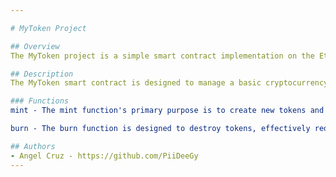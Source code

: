 ```yaml
---

# MyToken Project

## Overview
The MyToken project is a simple smart contract implementation on the Ethereum blockchain. This project demonstrates the basic functionality of a token contract, including minting and burning tokens.

## Description
The MyToken smart contract is designed to manage a basic cryptocurrency token named "META" with the abbreviation "MTA". This contract allows for the creation of new tokens (minting) and the destruction of existing tokens (burning). The total supply of tokens and individual balances are tracked using public variables and mappings.

### Functions 
mint - The mint function's primary purpose is to create new tokens and add them to the total supply. When this function is called, it takes two parameters: _address, which is the recipient address, and _value, which is the amount of tokens to be minted. The function first increases the totalSupply by the value specified in _value. This action reflects the creation of new tokens and updates the total number of tokens in existence. Subsequently, the balance of the specified address (_address) is increased by the same _value, thereby crediting the newly minted tokens to the recipient's account.

burn - The burn function is designed to destroy tokens, effectively reducing the total supply of tokens. This function accepts two parameters: _address, which is the address from which tokens will be burned, and _value, which is the number of tokens to be burned. The function first checks if the balance of the specified address (_address) is greater than or equal to _value. This ensures that an address cannot burn more tokens than it currently possesses. If the balance check is satisfied, the totalSupply is decreased by _value, reflecting the reduction in the total number of tokens. Additionally, the balance of the specified address is decreased by the same _value, removing the tokens from the account.

## Authors
- Angel Cruz - https://github.com/PiiDeeGy
---
```

